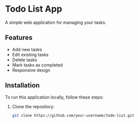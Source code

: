 # Todo List App

A simple web application for managing your tasks.

## Features

- Add new tasks
- Edit existing tasks
- Delete tasks
- Mark tasks as completed
- Responsive design

## Installation

To run this application locally, follow these steps:

1. Clone the repository:
   ```bash
   git clone https://github.com/your-username/todo-list.git
